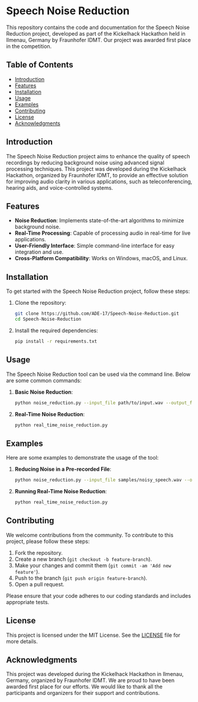 # Speech Noise Reduction

This repository contains the code and documentation for the Speech Noise Reduction project, developed as part of the Kickelhack Hackathon held in Ilmenau, Germany by Fraunhofer IDMT. Our project was awarded first place in the competition.

## Table of Contents

- [Introduction](#introduction)
- [Features](#features)
- [Installation](#installation)
- [Usage](#usage)
- [Examples](#examples)
- [Contributing](#contributing)
- [License](#license)
- [Acknowledgments](#acknowledgments)

## Introduction

The Speech Noise Reduction project aims to enhance the quality of speech recordings by reducing background noise using advanced signal processing techniques. This project was developed during the Kickelhack Hackathon, organized by Fraunhofer IDMT, to provide an effective solution for improving audio clarity in various applications, such as teleconferencing, hearing aids, and voice-controlled systems.

## Features

- **Noise Reduction**: Implements state-of-the-art algorithms to minimize background noise.
- **Real-Time Processing**: Capable of processing audio in real-time for live applications.
- **User-Friendly Interface**: Simple command-line interface for easy integration and use.
- **Cross-Platform Compatibility**: Works on Windows, macOS, and Linux.

## Installation

To get started with the Speech Noise Reduction project, follow these steps:

1. Clone the repository:
    ```bash
    git clone https://github.com/ADE-17/Speech-Noise-Reduction.git
    cd Speech-Noise-Reduction
    ```

2. Install the required dependencies:
    ```bash
    pip install -r requirements.txt
    ```

## Usage

The Speech Noise Reduction tool can be used via the command line. Below are some common commands:

1. **Basic Noise Reduction**:
    ```bash
    python noise_reduction.py --input_file path/to/input.wav --output_file path/to/output.wav
    ```

2. **Real-Time Noise Reduction**:
    ```bash
    python real_time_noise_reduction.py
    ```

## Examples

Here are some examples to demonstrate the usage of the tool:

1. **Reducing Noise in a Pre-recorded File**:
    ```bash
    python noise_reduction.py --input_file samples/noisy_speech.wav --output_file results/clean_speech.wav
    ```

2. **Running Real-Time Noise Reduction**:
    ```bash
    python real_time_noise_reduction.py
    ```

## Contributing

We welcome contributions from the community. To contribute to this project, please follow these steps:

1. Fork the repository.
2. Create a new branch (`git checkout -b feature-branch`).
3. Make your changes and commit them (`git commit -am 'Add new feature'`).
4. Push to the branch (`git push origin feature-branch`).
5. Open a pull request.

Please ensure that your code adheres to our coding standards and includes appropriate tests.

## License

This project is licensed under the MIT License. See the [LICENSE](LICENSE) file for more details.

## Acknowledgments

This project was developed during the Kickelhack Hackathon in Ilmenau, Germany, organized by Fraunhofer IDMT. We are proud to have been awarded first place for our efforts. We would like to thank all the participants and organizers for their support and contributions.
